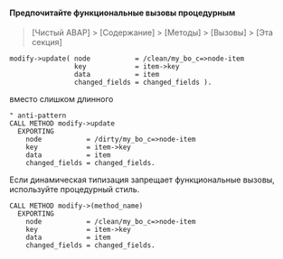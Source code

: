 #### Предпочитайте функциональные вызовы процедурным

> [Чистый ABAP] > [Содержание] > [Методы] > [Вызовы] > [Эта секция]

```ABAP
modify->update( node           = /clean/my_bo_c=>node-item
                key            = item->key
                data           = item
                changed_fields = changed_fields ).
```

вместо слишком длинного

```ABAP
" anti-pattern
CALL METHOD modify->update
  EXPORTING
    node           = /dirty/my_bo_c=>node-item
    key            = item->key
    data           = item
    changed_fields = changed_fields.
```

Если динамическая типизация запрещает функциональные вызовы, используйте процедурный стиль. 

```ABAP
CALL METHOD modify->(method_name)
  EXPORTING
    node           = /clean/my_bo_c=>node-item
    key            = item->key
    data           = item
    changed_fields = changed_fields.

```